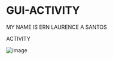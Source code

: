 # GUI-ACTIVITY
MY NAME IS ERN LAURENCE A SANTOS

ACTIVITY

![image](https://github.com/user-attachments/assets/65fee40c-28d9-4794-afb0-28a57bdaafb4)

